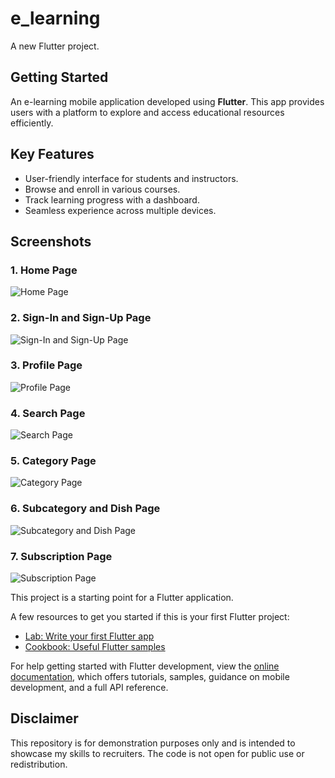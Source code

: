 # e_learning

A new Flutter project.

## Getting Started

An e-learning mobile application developed using **Flutter**. This app provides users with a platform to explore and access educational resources efficiently. 

## Key Features
- User-friendly interface for students and instructors.
- Browse and enroll in various courses.
- Track learning progress with a dashboard.
- Seamless experience across multiple devices.

## Screenshots

### 1. Home Page
![Home Page](Screenshot/Homepage.png)

### 2. Sign-In and Sign-Up Page
![Sign-In and Sign-Up Page](Screenshot/Sign-In%20and%20Up%20page.png)

### 3. Profile Page
![Profile Page](Screenshot/Profile%20page.png)

### 4. Search Page
![Search Page](Screenshot/Search%20page.jpg)

### 5. Category Page
![Category Page](Screenshot/Screenshot/Category%20page.png)

### 6. Subcategory and Dish Page
![Subcategory and Dish Page](Screenshot/Subcategory%20%26%20Dish%20page.png)

### 7. Subscription Page
![Subscription Page](Screenshot/Subscription%20page.png)


This project is a starting point for a Flutter application.

A few resources to get you started if this is your first Flutter project:

- [Lab: Write your first Flutter app](https://docs.flutter.dev/get-started/codelab)
- [Cookbook: Useful Flutter samples](https://docs.flutter.dev/cookbook)

For help getting started with Flutter development, view the
[online documentation](https://docs.flutter.dev/), which offers tutorials,
samples, guidance on mobile development, and a full API reference.

## Disclaimer
This repository is for demonstration purposes only and is intended to showcase my skills to recruiters. The code is not open for public use or redistribution.
